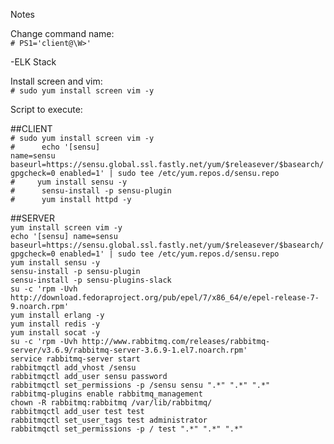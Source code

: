 Notes

Change command name:<br>
`# PS1='client@\W>'`

-ELK Stack

Install screen and vim: <br>
`# sudo yum install screen vim -y`

Script to execute:<br>

##CLIENT<br>
`# sudo yum install screen vim -y`<br>
`#      echo '[sensu]`<br>
`name=sensu
baseurl=https://sensu.global.ssl.fastly.net/yum/$releasever/$basearch/
gpgcheck=0
enabled=1' | sudo tee /etc/yum.repos.d/sensu.repo`<br>
`#     yum install sensu -y`<br>
`#      sensu-install -p sensu-plugin`<br>
`#      yum install httpd -y`<br>


##SERVER<br>
   `yum install screen vim -y`<br>
      `echo '[sensu]
name=sensu
baseurl=https://sensu.global.ssl.fastly.net/yum/$releasever/$basearch/
gpgcheck=0
enabled=1' | sudo tee /etc/yum.repos.d/sensu.repo` <br>
      `yum install sensu -y` <br>
      `sensu-install -p sensu-plugin`<br>
      `sensu-install -p sensu-plugins-slack`<br>
      `su -c 'rpm -Uvh http://download.fedoraproject.org/pub/epel/7/x86_64/e/epel-release-7-9.noarch.rpm'`<br>
      `yum install erlang -y`<br>
      `yum install redis -y`<br>
      `yum install socat -y`<br>
      `su -c 'rpm -Uvh http://www.rabbitmq.com/releases/rabbitmq-server/v3.6.9/rabbitmq-server-3.6.9-1.el7.noarch.rpm'`<br>
      `service rabbitmq-server start`<br>
      `rabbitmqctl add_vhost /sensu`<br>
      `rabbitmqctl add_user sensu password`<br>
      `rabbitmqctl set_permissions -p /sensu sensu ".*" ".*" ".*"`<br>
      `rabbitmq-plugins enable rabbitmq_management`<br>
      `chown -R rabbitmq:rabbitmq /var/lib/rabbitmq/`<br>
      `rabbitmqctl add_user test test`<br>
      `rabbitmqctl set_user_tags test administrator`<br>
      `rabbitmqctl set_permissions -p / test ".*" ".*" ".*"`<br>
